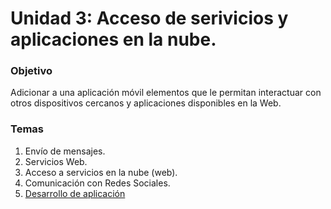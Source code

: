 # Unidad 3: Acceso de serivicios y aplicaciones en la nube.

### Objetivo

Adicionar a una aplicación móvil elementos que le permitan interactuar con otros dispositivos cercanos y aplicaciones disponibles en la Web.

### Temas

1. Envío de mensajes.
2. Servicios Web.
3. Acceso a servicios en la nube (web).
4. Comunicación con Redes Sociales.
5. [Desarrollo de aplicación](https://github.com/LuisBurgos/computo-movil/tree/master/servicios-web-en-la-nube/project)
